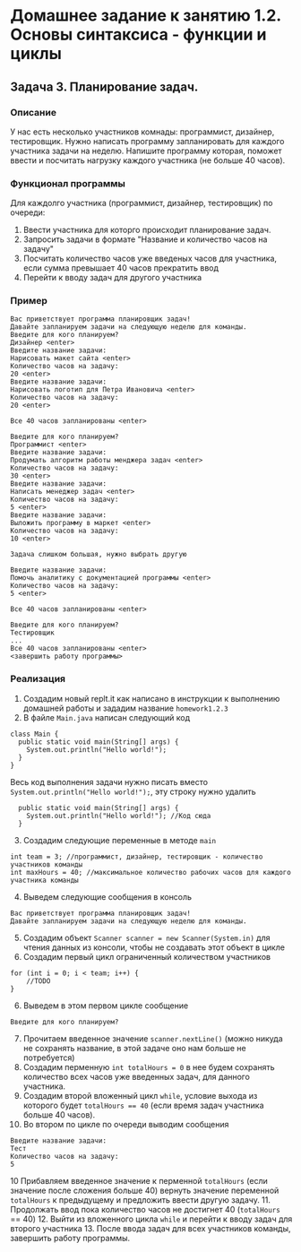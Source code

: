 # Домашнее задание к занятию 1.2. Основы синтаксиса - функции и циклы
## Задача 3. Планирование задач.

### Описание
У нас есть несколько участников комнады: программист, дизайнер, тестировщик. Нужно написать программу запланировать для каждого участника задачи на неделю.
Напишите программу которая, поможет ввести и посчитать нагрузку каждого участника (не больше 40 часов).

### Функционал программы
Для каждолго участника (программист, дизайнер, тестировщик) по очереди:
1. Ввести участника для которго происходит планирование задач.
2. Запросить задачи в формате "Название и количество часов на задачу"
3. Посчитать количество часов уже введеных часов для участника, если сумма превышает 40 часов прекратить ввод
4. Перейти к вводу задач для другого участника

### Пример
```
Вас приветствует программа планировщик задач!
Давайте запланируем задачи на следующую неделю для команды.
Введите для кого планируем?
Дизайнер <enter>
Введите название задачи:
Нарисовать макет сайта <enter>
Количество часов на задачу:
20 <enter>
Введите название задачи:
Нарисовать логотип для Петра Ивановича <enter>
Количество часов на задачу:
20 <enter>

Все 40 часов запланированы <enter>

Введите для кого планируем?
Программист <enter>
Введите название задачи:
Продумать алгоритм работы менджера задач <enter>
Количество часов на задачу:
30 <enter>
Введите название задачи:
Написать менеджер задач <enter>
Количество часов на задачу:
5 <enter>
Введите название задачи:
Выложить программу в маркет <enter>
Количество часов на задачу:
10 <enter>

Задача слишком большая, нужно выбрать другую

Введите название задачи:
Помочь аналитику с документацией программы <enter>
Количество часов на задачу:
5 <enter>

Все 40 часов запланированы <enter>

Введите для кого планируем?
Тестировщик
...
Все 40 часов запланированы <enter>
<завершить работу программы>
```

### Реализация
1. Создадим новый replt.it как написано в инструкции к выполнению домашней работы и зададим название `homework1.2.3`
2. В файле `Main.java` написан следующий код
```
class Main {
  public static void main(String[] args) {
    System.out.println("Hello world!");
  }
}
``` 
Весь код выполнения задачи нужно писать вместо `System.out.println("Hello world!");`, эту строку нужно удалить
```
  public static void main(String[] args) {
    System.out.println("Hello world!"); //Код сюда
  }
```
3. Создадим следующие переменные в методе `main`
```
int team = 3; //программист, дизайнер, тестировщик - количество участников команды
int maxHours = 40; //максимальное количество рабочих часов для каждого участника команды
```
4. Выведем следующие сообщения в консоль
```
Вас приветствует программа планировщик задач!
Давайте запланируем задачи на следующую неделю для команды.
```
5. Создадим объект `Scanner scanner = new Scanner(System.in)` для чтения данных из консоли, чтобы не создавать этот объект в цикле
6. Создадим первый цикл ограниченный количеством участников
```
for (int i = 0; i < team; i++) {
    //TODO
}
```
6. Выведем в этом первом цикле сообщение
```
Введите для кого планируем?
```
7. Прочитаем введенное значение `scanner.nextLine()` (можно никуда не сохранять название, в этой задаче оно нам больше не потребуется)
8. Создадим перменную `int totalHours = 0` в нее будем сохранять количество всех часов уже введенных задач, для данного участника.
9. Создадим второй вложенный цикл `while`, условие выхода из которого будет `totalHours == 40` (если время задач участника больше 40 часов).
9. Во втором по цикле по очереди выводим сообщения
```
Введите название задачи:
Тест
Количество часов на задачу:
5
```
10 Прибавляем введенное значение к перменной `totalHours` (если значение после сложения больше 40) вернуть значение переменной `totalHours`
к предыдущему и предложить ввести другую задачу.
11. Продолжать ввод пока количество часов не достигнет 40 (`totalHours` == 40)
12. Выйти из вложенного цикла `while` и перейти к вводу задач для второго участника
13. После ввода задач для всех участников команды, завершить работу программы.

